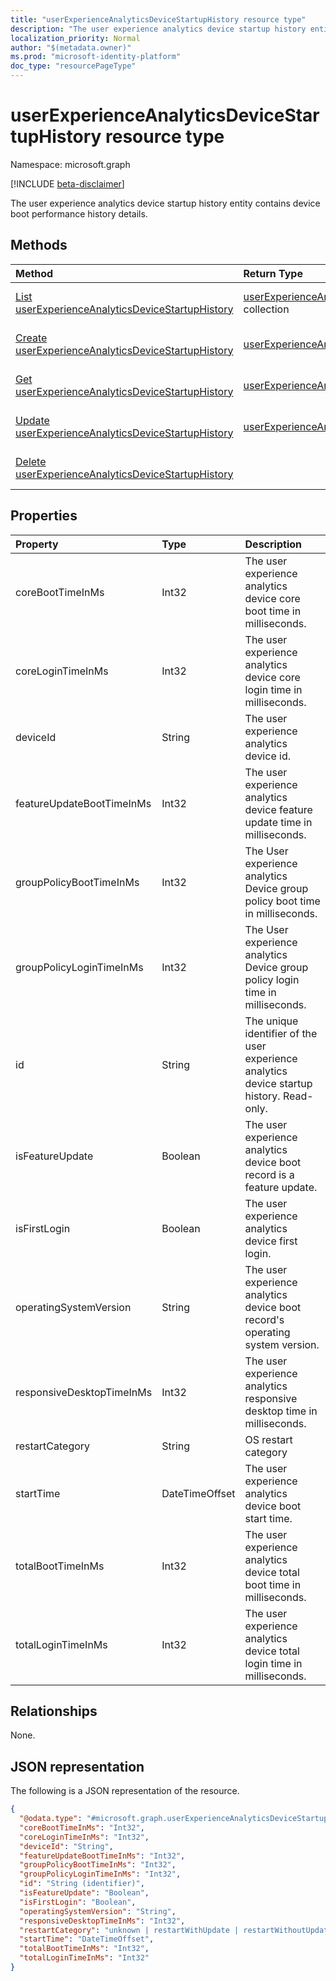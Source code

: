 ```yaml
---
title: "userExperienceAnalyticsDeviceStartupHistory resource type"
description: "The user experience analytics device startup history entity contains device boot performance history details."
localization_priority: Normal
author: "$(metadata.owner)"
ms.prod: "microsoft-identity-platform"
doc_type: "resourcePageType"
---
```


# userExperienceAnalyticsDeviceStartupHistory resource type

Namespace: microsoft.graph

[!INCLUDE [beta-disclaimer](../../includes/beta-disclaimer.md)]

The user experience analytics device startup history entity contains device boot performance history details.

## Methods

| Method                                                                                                                    | Return Type                                                                                                     | Description                                                                                |
| :------------------------------------------------------------------------------------------------------------------------ | :-------------------------------------------------------------------------------------------------------------- | :----------------------------------------------------------------------------------------- |
| [List userExperienceAnalyticsDeviceStartupHistory](../api/intune-userexperienceanalyticsdevicestartuphistory-list.md)     | [userExperienceAnalyticsDeviceStartupHistory](intune-userExperienceAnalyticsDeviceStartupHistory.md) collection | List properties and relationships of a userExperienceAnalyticsDeviceStartupHistory object. |
| [Create userExperienceAnalyticsDeviceStartupHistory](../api/intune-userexperienceanalyticsdevicestartuphistory-create.md) | [userExperienceAnalyticsDeviceStartupHistory](intune-userExperienceAnalyticsDeviceStartupHistory.md)            | Create a new userExperienceAnalyticsDeviceStartupHistory object.                           |
| [Get userExperienceAnalyticsDeviceStartupHistory](../api/intune-userexperienceanalyticsdevicestartuphistory-get.md)       | [userExperienceAnalyticsDeviceStartupHistory](intune-userExperienceAnalyticsDeviceStartupHistory.md)            | Read properties and relationships of a userExperienceAnalyticsDeviceStartupHistory object. |
| [Update userExperienceAnalyticsDeviceStartupHistory](../api/intune-userexperienceanalyticsdevicestartuphistory-update.md) | [userExperienceAnalyticsDeviceStartupHistory](intune-userExperienceAnalyticsDeviceStartupHistory.md)            | Update the properties of a userExperienceAnalyticsDeviceStartupHistory object.             |
| [Delete userExperienceAnalyticsDeviceStartupHistory](../api/intune-userexperienceanalyticsdevicestartuphistory-delete.md) |                                                                                                                 | Delete a userExperienceAnalyticsDeviceStartupHistory object.                               |

## Properties

| Property                  | Type           | Description                                                                               |
| :------------------------ | :------------- | :---------------------------------------------------------------------------------------- |
| coreBootTimeInMs          | Int32          | The user experience analytics device core boot time in milliseconds.                      |
| coreLoginTimeInMs         | Int32          | The user experience analytics device core login time in milliseconds.                     |
| deviceId                  | String         | The user experience analytics device id.                                                  |
| featureUpdateBootTimeInMs | Int32          | The user experience analytics device feature update time in milliseconds.                 |
| groupPolicyBootTimeInMs   | Int32          | The User experience analytics Device group policy boot time in milliseconds.              |
| groupPolicyLoginTimeInMs  | Int32          | The User experience analytics Device group policy login time in milliseconds.             |
| id                        | String         | The unique identifier of the user experience analytics device startup history. Read-only. |
| isFeatureUpdate           | Boolean        | The user experience analytics device boot record is a feature update.                     |
| isFirstLogin              | Boolean        | The user experience analytics device first login.                                         |
| operatingSystemVersion    | String         | The user experience analytics device boot record's operating system version.              |
| responsiveDesktopTimeInMs | Int32          | The user experience analytics responsive desktop time in milliseconds.                    |
| restartCategory           | String         | OS restart category                                                                       |
| startTime                 | DateTimeOffset | The user experience analytics device boot start time.                                     |
| totalBootTimeInMs         | Int32          | The user experience analytics device total boot time in milliseconds.                     |
| totalLoginTimeInMs        | Int32          | The user experience analytics device total login time in milliseconds.                    |

## Relationships

None.

## JSON representation

The following is a JSON representation of the resource.

<!-- {
  "blockType": "resource",
  "keyProperty": "id",
  "@odata.type": "microsoft.graph.userExperienceAnalyticsDeviceStartupHistory",
  "baseType": "microsoft.graph.entity",
  "openType": False
}
-->

```json
{
  "@odata.type": "#microsoft.graph.userExperienceAnalyticsDeviceStartupHistory",
  "coreBootTimeInMs": "Int32",
  "coreLoginTimeInMs": "Int32",
  "deviceId": "String",
  "featureUpdateBootTimeInMs": "Int32",
  "groupPolicyBootTimeInMs": "Int32",
  "groupPolicyLoginTimeInMs": "Int32",
  "id": "String (identifier)",
  "isFeatureUpdate": "Boolean",
  "isFirstLogin": "Boolean",
  "operatingSystemVersion": "String",
  "responsiveDesktopTimeInMs": "Int32",
  "restartCategory": "unknown | restartWithUpdate | restartWithoutUpdate | blueScreen | shutdownWithUpdate | shutdownWithoutUpdate",
  "startTime": "DateTimeOffset",
  "totalBootTimeInMs": "Int32",
  "totalLoginTimeInMs": "Int32"
}
```